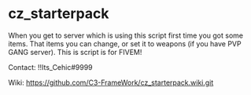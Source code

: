 # cz_starterpack

When you get to server which is using this script first time you got some items. That items you can change, or set it to weapons (if you have PVP GANG server).
This is script is for FIVEM!

Contact:
!!Its_Cehic#9999

Wiki: 
https://github.com/C3-FrameWork/cz_starterpack.wiki.git
